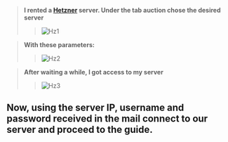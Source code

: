   > __I rented a [Hetzner](https://www.hetzner.com/sb) server. Under the tab auction chose the desired server__ 
  >>![Hz1](https://user-images.githubusercontent.com/101806416/179365533-893b4364-a075-4a7b-8d5f-6dbe23fc5424.png)
  
  >__With these parameters:__
  >>![Hz2](https://user-images.githubusercontent.com/101806416/179365610-3172666c-95b8-4112-8d0a-60ab0448c7c0.png)
  
  >__After waiting a while, I got access to my server__
  >>![Hz3](https://user-images.githubusercontent.com/101806416/179366344-9966f8ac-c70f-4b84-84af-28440246967b.png)
  
  ## __Now, using the server IP, username and password received in the mail connect to our server and proceed to the guide.__

